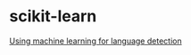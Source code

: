 # scikit-learn

[Using machine learning for language detection](https://heartbeat.comet.ml/using-machine-learning-for-language-detection-517fa6e68f22)
